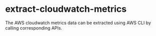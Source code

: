 # extract-cloudwatch-metrics
The AWS cloudwatch metrics data can be extracted using AWS CLI by calling corresponding APIs. 
